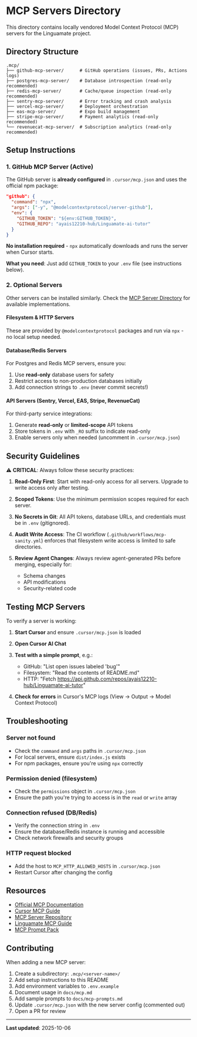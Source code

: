 # MCP Servers Directory

This directory contains locally vendored Model Context Protocol (MCP) servers for the Linguamate project.

## Directory Structure

```
.mcp/
├── github-mcp-server/      # GitHub operations (issues, PRs, Actions logs)
├── postgres-mcp-server/    # Database introspection (read-only recommended)
├── redis-mcp-server/       # Cache/queue inspection (read-only recommended)
├── sentry-mcp-server/      # Error tracking and crash analysis
├── vercel-mcp-server/      # Deployment orchestration
├── eas-mcp-server/         # Expo build management
├── stripe-mcp-server/      # Payment analytics (read-only recommended)
└── revenuecat-mcp-server/  # Subscription analytics (read-only recommended)
```

## Setup Instructions

### 1. GitHub MCP Server (Active)

The GitHub server is **already configured** in `.cursor/mcp.json` and uses the official npm package:

```json
"github": {
  "command": "npx",
  "args": ["-y", "@modelcontextprotocol/server-github"],
  "env": {
    "GITHUB_TOKEN": "${env:GITHUB_TOKEN}",
    "GITHUB_REPO": "ayais12210-hub/Linguamate-ai-tutor"
  }
}
```

**No installation required** - `npx` automatically downloads and runs the server when Cursor starts.

**What you need**: Just add `GITHUB_TOKEN` to your `.env` file (see instructions below).

### 2. Optional Servers

Other servers can be installed similarly. Check the [MCP Server Directory](https://github.com/modelcontextprotocol/servers) for available implementations.

#### Filesystem & HTTP Servers
These are provided by `@modelcontextprotocol` packages and run via `npx` - no local setup needed.

#### Database/Redis Servers
For Postgres and Redis MCP servers, ensure you:
1. Use **read-only** database users for safety
2. Restrict access to non-production databases initially
3. Add connection strings to `.env` (never commit secrets!)

#### API Servers (Sentry, Vercel, EAS, Stripe, RevenueCat)
For third-party service integrations:
1. Generate **read-only** or **limited-scope** API tokens
2. Store tokens in `.env` with `_RO` suffix to indicate read-only
3. Enable servers only when needed (uncomment in `.cursor/mcp.json`)

## Security Guidelines

⚠️ **CRITICAL**: Always follow these security practices:

1. **Read-Only First**: Start with read-only access for all servers. Upgrade to write access only after testing.

2. **Scoped Tokens**: Use the minimum permission scopes required for each server.

3. **No Secrets in Git**: All API tokens, database URLs, and credentials must be in `.env` (gitignored).

4. **Audit Write Access**: The CI workflow (`.github/workflows/mcp-sanity.yml`) enforces that filesystem write access is limited to safe directories.

5. **Review Agent Changes**: Always review agent-generated PRs before merging, especially for:
   - Schema changes
   - API modifications
   - Security-related code

## Testing MCP Servers

To verify a server is working:

1. **Start Cursor** and ensure `.cursor/mcp.json` is loaded
2. **Open Cursor AI Chat**
3. **Test with a simple prompt**, e.g.:
   - GitHub: "List open issues labeled 'bug'"
   - Filesystem: "Read the contents of README.md"
   - HTTP: "Fetch https://api.github.com/repos/ayais12210-hub/Linguamate-ai-tutor"

4. **Check for errors** in Cursor's MCP logs (View → Output → Model Context Protocol)

## Troubleshooting

### Server not found
- Check the `command` and `args` paths in `.cursor/mcp.json`
- For local servers, ensure `dist/index.js` exists
- For npm packages, ensure you're using `npx` correctly

### Permission denied (filesystem)
- Check the `permissions` object in `.cursor/mcp.json`
- Ensure the path you're trying to access is in the `read` or `write` array

### Connection refused (DB/Redis)
- Verify the connection string in `.env`
- Ensure the database/Redis instance is running and accessible
- Check network firewalls and security groups

### HTTP request blocked
- Add the host to `MCP_HTTP_ALLOWED_HOSTS` in `.cursor/mcp.json`
- Restart Cursor after changing the config

## Resources

- [Official MCP Documentation](https://modelcontextprotocol.io)
- [Cursor MCP Guide](https://docs.cursor.com/advanced/model-context-protocol)
- [MCP Server Repository](https://github.com/modelcontextprotocol/servers)
- [Linguamate MCP Guide](../docs/mcp.md)
- [MCP Prompt Pack](../docs/mcp-prompts.md)

## Contributing

When adding a new MCP server:

1. Create a subdirectory: `.mcp/<server-name>/`
2. Add setup instructions to this README
3. Add environment variables to `.env.example`
4. Document usage in `docs/mcp.md`
5. Add sample prompts to `docs/mcp-prompts.md`
6. Update `.cursor/mcp.json` with the new server config (commented out)
7. Open a PR for review

---

**Last updated**: 2025-10-06
